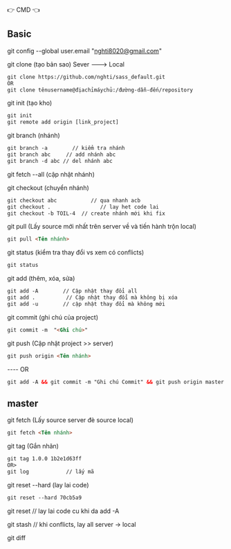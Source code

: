 👉 CMD 👈
## Basic
git config --global user.email "nghti8020@gmail.com" 

git clone (tạo bản sao) Sever ---> Local

```html
git clone https://github.com/nghti/sass_default.git
OR
git clone tênusername@địachỉmáychủ:/đường-dẫn-đến/repository
```
git init (tạo kho)

```html
git init
git remote add origin [link_project]
```
git branch (nhánh)

```html
git branch -a        // kiểm tra nhánh
git branch abc     // add nhánh abc
git branch -d abc // del nhánh abc
```
git fetch --all (cập nhật nhánh)

git checkout (chuyển nhánh)

```html
git checkout abc           // qua nhanh acb
git checkout .                // lay het code lai
git checkout -b TOIL-4  // create nhánh mới khi fix
```
git pull (Lấy source mới nhất trên server về và tiến hành trộn local)

```html
git pull <Tên nhánh>
```
git status (kiểm tra thay đổi vs xem có conflicts)

```html
git status
```
git add (thêm, xóa, sửa)

```html
git add -A        // Cập nhật thay đổi all
git add .          // Cập nhật thay đổi mà không bị xóa
git add -u	      // cập nhật thay đổi mà không mới
```
git commit (ghi chú của project)

```html
git commit -m  "<Ghi chú>"
```
git push  (Cập nhật project >> server)

```html
git push origin <Tên nhánh>
```
 ---- OR

```html
git add -A && git commit -m "Ghi chú Commit" && git push origin master
```
## master

git fetch (Lấy source server đè source local)

```html
git fetch <Tên nhánh>
```
git tag (Gắn nhãn)

```html
git tag 1.0.0 1b2e1d63ff
OR>
git log            // lấy mã 
```
git reset --hard (lay lai code)

```html
git reset --hard 70cb5a9
```
git reset // lay lai code cu khi da add -A

git stash // khi conflicts, lay all server -> local

git diff